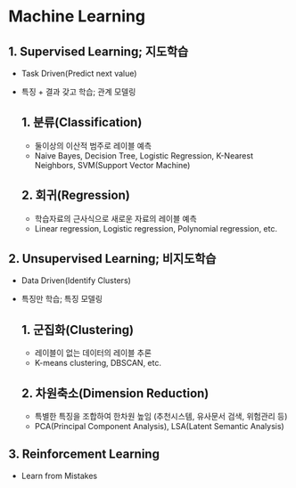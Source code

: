 # Machine Learning

## 1. Supervised Learning; 지도학습

- Task Driven(Predict next value)

- 특징 + 결과 갖고 학습; 관계 모델링

  ## 1. 분류(Classification)

  - 둘이상의 이산적 범주로 레이블 예측
  - Naive Bayes, Decision Tree, Logistic Regression, K-Nearest Neighbors, SVM(Support Vector Machine)

  ## 2. 회귀(Regression)

  - 학습자료의 근사식으로 새로운 자료의 레이블 예측
  - Linear regression, Logistic regression, Polynomial regression, etc.

## 2. Unsupervised Learning; 비지도학습

- Data Driven(Identify Clusters)

- 특징만 학습; 특징 모델링

  ## 1. 군집화(Clustering)

  - 레이블이 없는 데이터의 레이블 추론
  - K-means clustering, DBSCAN, etc.

  ## 2. 차원축소(Dimension Reduction)

  - 특별한 특징을 조합하여 한차원 높임 (추천시스템, 유사문서 검색, 위험관리 등)
  - PCA(Principal Component Analysis), LSA(Latent Semantic Analysis)

## 3. Reinforcement Learning

- Learn from Mistakes